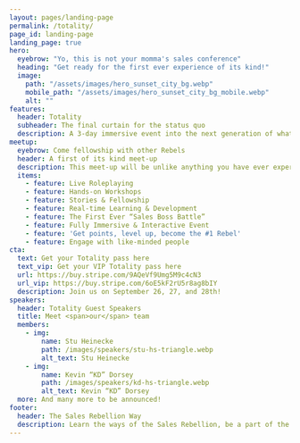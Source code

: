 ```yaml
---
layout: pages/landing-page
permalink: /totality/
page_id: landing-page
landing_page: true
hero:
  eyebrow: "Yo, this is not your momma's sales conference"
  heading: "Get ready for the first ever experience of its kind!"
  image: 
    path: "/assets/images/hero_sunset_city_bg.webp"
    mobile_path: "/assets/images/hero_sunset_city_bg_mobile.webp"
    alt: ""
features:
  header: Totality
  subheader: The final curtain for the status quo
  description: A 3-day immersive event into the next generation of what selling is and will become.
meetup:
  eyebrow: Come fellowship with other Rebels
  header: A first of its kind meet-up
  description: This meet-up will be unlike anything you have ever experienced... Escape from the boring and monotonous conference of the past and lean into the future of learning, enlightening and life changing experiences for people of all walks of life.
  items:
    - feature: Live Roleplaying
    - feature: Hands-on Workshops
    - feature: Stories & Fellowship
    - feature: Real-time Learning & Development
    - feature: The First Ever “Sales Boss Battle”
    - feature: Fully Immersive & Interactive Event
    - feature: 'Get points, level up, become the #1 Rebel'
    - feature: Engage with like-minded people
cta:
  text: Get your Totality pass here
  text_vip: Get your VIP Totality pass here
  url: https://buy.stripe.com/9AQeVf9Umg5M9c4cN3
  url_vip: https://buy.stripe.com/6oE5kF2rU5r8ag8bIY
  description: Join us on September 26, 27, and 28th!
speakers:
  header: Totality Guest Speakers
  title: Meet <span>our</span> team
  members:
    - img:
        name: Stu Heinecke
        path: /images/speakers/stu-hs-triangle.webp
        alt_text: Stu Heinecke
    - img:
        name: Kevin “KD” Dorsey
        path: /images/speakers/kd-hs-triangle.webp
        alt_text: Kevin “KD” Dorsey
  more: And many more to be announced!
footer:
  header: The Sales Rebellion Way
  description: Learn the ways of the Sales Rebellion, be a part of the first ever interactive sales conference experience, win prizes, build community and level up your sales game beyond recognition.
---
```

